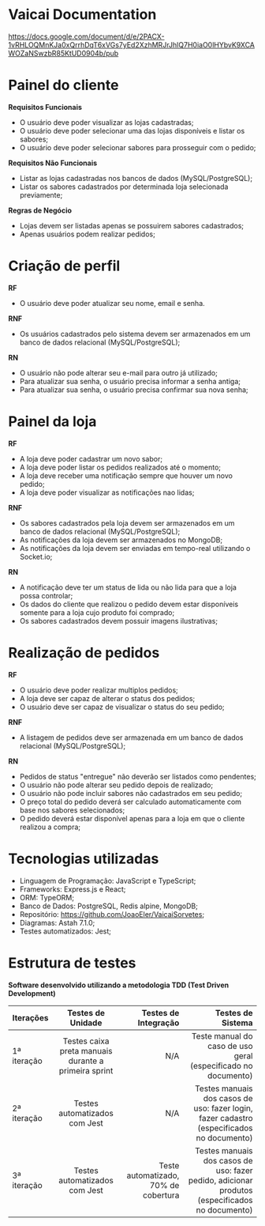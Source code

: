 # Vaicai Documentation

https://docs.google.com/document/d/e/2PACX-1vRHLOQMnKJa0xQrrhDqT6xVGs7yEd2XzhMRJrJhlQ7H0iaO0lHYbvK9XCAWOZaNSwzbR85KtUD0904b/pub

# Painel do cliente

**Requisitos Funcionais**

- O usuário deve poder visualizar as lojas cadastradas;
- O usuário deve poder selecionar uma das lojas disponíveis e listar os sabores;
- O usuário deve poder selecionar sabores para prosseguir com o pedido;

**Requisitos Não Funcionais**

- Listar as lojas cadastradas nos bancos de dados (MySQL/PostgreSQL);
- Listar os sabores cadastrados por determinada loja selecionada previamente;

**Regras de Negócio**

- Lojas devem ser listadas apenas se possuirem sabores cadastrados;
- Apenas usuários podem realizar pedidos;

# Criação de perfil

**RF**

- O usuário deve poder atualizar seu nome, email e senha.

**RNF**

- Os usuários cadastrados pelo sistema devem ser armazenados em um banco de dados relacional (MySQL/PostgreSQL);

**RN**

- O usuário não pode alterar seu e-mail para outro já utilizado;
- Para atualizar sua senha, o usuário precisa informar a senha antiga;
- Para atualizar sua senha, o usuário precisa confirmar sua nova senha;

# Painel da loja

**RF**

- A loja deve poder cadastrar um novo sabor;
- A loja deve poder listar os pedidos realizados até o momento;
- A loja deve receber uma notificação sempre que houver um novo pedido;
- A loja deve poder visualizar as notificações nao lidas;

**RNF**

- Os sabores cadastrados pela loja devem ser armazenados em um banco de dados relacional (MySQL/PostgreSQL);
- As notificações da loja devem ser armazenados no MongoDB;
- As notificações da loja devem ser enviadas em tempo-real utilizando o Socket.io;

**RN**

- A notificação deve ter um status de lida ou não lida para que a loja possa controlar;
- Os dados do cliente que realizou o pedido devem estar disponíveis somente para a loja cujo produto foi comprado;
- Os sabores cadastrados devem possuir imagens ilustrativas;

# Realização de pedidos

**RF**

- O usuário deve poder realizar multiplos pedidos;
- A loja deve ser capaz de alterar o status dos pedidos;
- O usuário deve ser capaz de visualizar o status do seu pedido;

**RNF**

- A listagem de pedidos deve ser armazenada em um banco de dados relacional (MySQL/PostgreSQL);

**RN**

- Pedidos de status "entregue" não deverão ser listados como pendentes;
- O usuário não pode alterar seu pedido depois de realizado;
- O usuário não pode incluir sabores não cadastrados em seu pedido;
- O preço total do pedido deverá ser calculado automaticamente com base nos sabores selecionados;
- O pedido deverá estar disponível apenas para a loja em que o cliente realizou a compra;

# Tecnologias utilizadas

- Linguagem de Programação: JavaScript e TypeScript;
- Frameworks: Express.js e React;
- ORM: TypeORM;
- Banco de Dados: PostgreSQL, Redis alpine, MongoDB;
- Repositório: https://github.com/JoaoEler/VaicaiSorvetes;
- Diagramas: Astah 7.1.0;
- Testes automatizados: Jest;

# Estrutura de testes

**Software desenvolvido utilizando a metodologia TDD (Test Driven Development)**

| **Iterações**   | **Testes de Unidade**   |      **Testes de Integração**      |  **Testes de Sistema** |
|----------|:-------------:|------:|------:|
|1ª iteração| Testes caixa preta manuais durante a primeira sprint |  N/A | Teste manual do caso de uso geral (especificado no documento) |
|2ª iteração| Testes automatizados com Jest |    N/A   |  Testes manuais dos casos de uso: fazer login, fazer cadastro (especificados no documento)  |
|3ª iteração| Testes automatizados com Jest | Teste automatizado, 70% de cobertura |  Testes manuais dos casos de uso: fazer pedido, adicionar produtos (especificados no documento)   |

 
